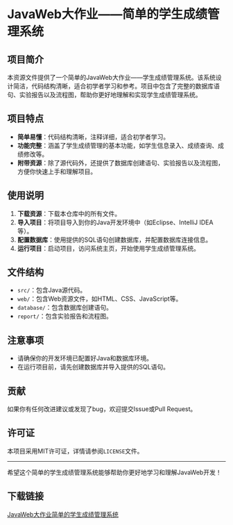 # JavaWeb大作业——简单的学生成绩管理系统

## 项目简介

本资源文件提供了一个简单的JavaWeb大作业——学生成绩管理系统。该系统设计简洁，代码结构清晰，适合初学者学习和参考。项目中包含了完整的数据库语句、实验报告以及流程图，帮助你更好地理解和实现学生成绩管理系统。

## 项目特点

- **简单易懂**：代码结构清晰，注释详细，适合初学者学习。
- **功能完整**：涵盖了学生成绩管理的基本功能，如学生信息录入、成绩查询、成绩修改等。
- **附带资源**：除了源代码外，还提供了数据库创建语句、实验报告以及流程图，方便你快速上手和理解项目。

## 使用说明

1. **下载资源**：下载本仓库中的所有文件。
2. **导入项目**：将项目导入到你的Java开发环境中（如Eclipse、IntelliJ IDEA等）。
3. **配置数据库**：使用提供的SQL语句创建数据库，并配置数据库连接信息。
4. **运行项目**：启动项目，访问系统主页，开始使用学生成绩管理系统。

## 文件结构

- `src/`：包含Java源代码。
- `web/`：包含Web资源文件，如HTML、CSS、JavaScript等。
- `database/`：包含数据库创建语句。
- `report/`：包含实验报告和流程图。

## 注意事项

- 请确保你的开发环境已配置好Java和数据库环境。
- 在运行项目前，请先创建数据库并导入提供的SQL语句。

## 贡献

如果你有任何改进建议或发现了bug，欢迎提交Issue或Pull Request。

## 许可证

本项目采用MIT许可证，详情请参阅`LICENSE`文件。

---

希望这个简单的学生成绩管理系统能够帮助你更好地学习和理解JavaWeb开发！

## 下载链接

[JavaWeb大作业简单的学生成绩管理系统](https://pan.quark.cn/s/318f59cd8f8f)